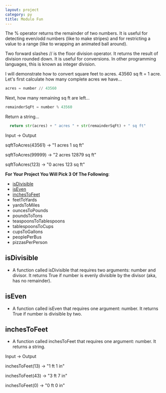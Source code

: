 ```yaml
---
layout: project
category: py
title: Modulo Fun
---
```

The % operator returns the remainder of two numbers. It is useful for detecting even/odd numbers (like to make stripes) and for restricting a value to a range (like to wrapping an animated ball around).

Two forward slashes // is the floor division operator. It returns the result of division rounded down. It is useful for conversions. In other programming languages, this is known as integer division.

I will demonstrate how to convert square feet to acres. 43560 sq ft = 1 acre. Let's first calculate how many complete acres we have...
```python
acres = number // 43560
```
Next, how many remaining sq ft are left...
```python
remainderSqFt = number % 43560
```
Return a string...
```python
  return str(acres) + " acres " + str(remainderSqFt) + " sq ft"
```
Input &rarr; Output

sqftToAcres(43561) &rarr; "1 acres 1 sq ft"

sqftToAcres(99999) &rarr; "2 acres 12879 sq ft"

sqftToAcres(123) &rarr; "0 acres 123 sq ft"


**For Your Project You Will Pick 3 Of The Following**:
- [isDivisible](#isDivisible)
- [isEven](#isEven)
- [inchesToFeet](#inchesToFeet)
- feetToYards
- yardsToMiles
- ouncesToPounds
- poundsToTons
- teaspoonsToTablespoons
- tablespoonsToCups
- cupsToGallons
- peoplePerBus
- pizzasPerPerson

## isDivisible
- A function called isDivisible that requires two arguments: number and divisor. It returns True if number is evenly divisible by the divisor (aka, has no remainder).

## isEven
- A function called isEven that requires one argument: number. It returns True if number is divisible by two.

## inchesToFeet
- A function called inchesToFeet that requires one argument: number. It returns a string.

Input &rarr; Output

inchesToFeet(13) &rarr; "1 ft 1 in"

inchesToFeet(43) &rarr; "3 ft 7 in"

inchesToFeet(0) &rarr; "0 ft 0 in"
